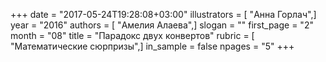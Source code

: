 +++
date = "2017-05-24T19:28:08+03:00"
illustrators = [ "Анна Горлач",]
year = "2016"
authors = [ "Амелия Алаева",]
slogan = ""
first_page = "2"
month = "08"
title = "Парадокс двух конвертов"
rubric = [ "Математические сюрпризы",]
in_sample = false
npages = "5"
+++
